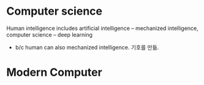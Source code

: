 # Computer science
Human intelligence includes artificial intelligence – mechanized intelligence, computer science – deep learning 
- b/c human can also mechanized intelligence. 기호를 만듦. 

# Modern Computer 
